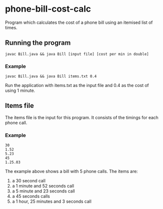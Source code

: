 phone-bill-cost-calc
====================

Program which calculates the cost of a phone bill using an itemised list of times.  

Running the program
-------------------
    javac Bill.java && java Bill [input file] [cost per min in double]

### Example
    javac Bill.java && java Bill items.txt 0.4

Run the application with items.txt as the input file and 0.4 as the cost of using 1 minute.

Items file
----------
The items file is the input for this program. It consists of the timings for each phone call. 

### Example

    30
    1.52
    5.23
    45
    1.25.03

The example above shows a bill with 5 phone calls. The items are:

1. a 30 second call
2. a 1 minute and 52 seconds call
3. a 5 minute and 23 seconds call
4. a 45 seconds calls
5. a 1 hour, 25 minutes and 3 seconds call
